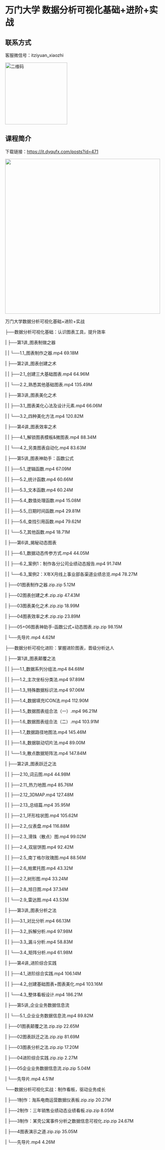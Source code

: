 # 万门大学 数据分析可视化基础+进阶+实战

## 联系方式

客服微信号：itziyuan_xiaozhi

<img src="https://ziyuanyun.oss-cn-guangzhou.aliyuncs.com/common/20240614073449/666b82192834a.jpg" width="200" height="200" alt="二维码">

## 课程简介

下载链接：https://it.dyqufx.com/posts?id=471

<img src="https://ziyuanyun.oss-cn-guangzhou.aliyuncs.com/yun/20240515151958/6644621e19d90.jpg" width="500" alt="">

  万门大学数据分析可视化基础+进阶+实战



 ├──数据分析可视化基础：认识图表工具，提升效率

 | ├──第1讲_图表制做之器

 | | └──1.1_图表制作之器.mp4 69.18M

 | ├──第2讲_图表创建之术

 | | ├──2.1_创建三大基础图表.mp4 64.96M

 | | └──2.2_熟悉其他基础图表.mp4 135.49M

 | ├──第3讲_图表美化之术

 | | ├──3.1_图表美化心法及设计元素.mp4 66.06M

 | | └──3.2_四种美化方法.mp4 120.82M

 | ├──第4讲_图表效率之术

 | | ├──4.1_解锁图表模板&amp;微图表.mp4 88.34M

 | | └──4.2_另类图表自动化.mp4 83.63M

 | ├──第5讲_图表神助手：函数公式

 | | ├──5.1_逻辑函数.mp4 67.09M

 | | ├──5.2_统计函数.mp4 60.66M

 | | ├──5.3_文本函数.mp4 60.24M

 | | ├──5.4_数值处理函数.mp4 15.08M

 | | ├──5.5_日期时间函数.mp4 29.81M

 | | ├──5.6_查找引用函数.mp4 79.62M

 | | └──5.7_其他函数.mp4 18.71M

 | ├──第6讲_揭秘动态图表

 | | ├──6.1_数据动态传参方式.mp4 44.05M

 | | ├──6.2_案例1：制作各分公司业绩动态报告.mp4 91.74M

 | | └──6.3_案例2：X年X月线上事业部各渠道业绩总览.mp4 78.27M

 | ├──01图表制作之器.zip.zip 5.12M

 | ├──02图表创建之术.zip.zip 47.43M

 | ├──03图表美化之术.zip.zip 18.99M

 | ├──04图表效率之术.zip.zip 23.89M

 | ├──05+06图表神助手-函数公式+动态图表.zip.zip 98.15M

 | └──先导片.mp4 4.62M

 ├──数据分析可视化进阶：掌握进阶图表，晋级分析达人

 | ├──第1讲_图表颠覆之法

 | | ├──1.1_数据系列分组法.mp4 84.68M

 | | ├──1.2_主次坐标分类法.mp4 97.89M

 | | ├──1.3_特殊数据标识法.mp4 97.06M

 | | ├──1.4_数据填充ICON法.mp4 112.90M

 | | ├──1.5_数据图表组合法（一）.mp4 96.21M

 | | ├──1.6_数据图表组合法（二）.mp4 103.91M

 | | ├──1.7_数据路径地图法.mp4 145.46M

 | | ├──1.8_数据联动切片法.mp4 89.00M

 | | └──1.9_散点数据矩阵法.mp4 147.84M

 | ├──第2讲_图表跃迁之法

 | | ├──2.10_词云图.mp4 44.98M

 | | ├──2.11_热力地图.mp4 85.76M

 | | ├──2.12_3DMAP.mp4 127.48M

 | | ├──2.13_总结篇.mp4 35.95M

 | | ├──2.1_环形柱状图.mp4 105.62M

 | | ├──2.2_仪表盘.mp4 116.88M

 | | ├──2.3_滑珠（散点）图.mp4 99.02M

 | | ├──2.4_双层饼图.mp4 92.42M

 | | ├──2.5_南丁格尔玫瑰图.mp4 88.56M

 | | ├──2.6_帕累托图.mp4 43.32M

 | | ├──2.7_树形图.mp4 33.24M

 | | ├──2.8_旭日图.mp4 37.34M

 | | └──2.9_雷达图.mp4 43.53M

 | ├──第3讲_图表分析之法

 | | ├──3.1_对比分析.mp4 66.13M

 | | ├──3.2_拆解分析.mp4 97.98M

 | | ├──3.3_漏斗分析.mp4 58.83M

 | | └──3.4_矩阵分析.mp4 61.98M

 | ├──第4讲_进阶综合实践

 | | ├──4.1_进阶综合实践.mp4 106.14M

 | | ├──4.2_创建基础图表+图表美化.mp4 103.16M

 | | └──4.3_整体看板设计.mp4 186.21M

 | ├──第5讲_企业业务数据信息流

 | | └──5.1_企业业务数据信息流.mp4 89.82M

 | ├──01图表颠覆之法.zip.zip 22.65M

 | ├──02图表跃迁之法.zip.zip 81.69M

 | ├──03图表分析之法.zip.zip 17.20M

 | ├──04进阶综合实践.zip.zip 2.27M

 | ├──05企业业务数据信息流.zip.zip 5.04M

 | └──先导片.mp4 4.51M

 └──数据分析可视化实战：制作看板，驱动业务成长

 | ├──1制作：淘系电商运营数据仪表板.zip.zip 20.27M

 | ├──2制作：三年销售业绩动态业绩看板.zip.zip 8.05M

 | ├──3制作：某壳公寓事件分析之数据信息可视化.zip.zip 24.67M

 | ├──4图表演示之道.zip.zip 35.05M

 | └──先导片.mp4 4.26M

  